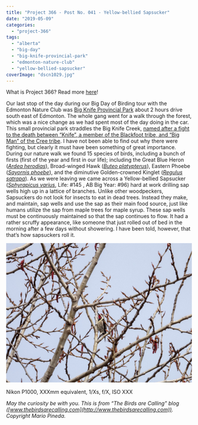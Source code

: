 ```yaml
---
title: "Project 366 - Post No. 041 - Yellow-bellied Sapsucker"
date: "2019-05-09"
categories: 
  - "project-366"
tags: 
  - "alberta"
  - "big-day"
  - "big-knife-provincial-park"
  - "edmonton-nature-club"
  - "yellow-bellied-sapsucker"
coverImage: "dscn1029.jpg"
---
```


What is Project 366? Read more [here](https://thebirdsarecalling.com/2019/03/29/project-366/)!

Our last stop of the day during our Big Day of Birding tour with the Edmonton Nature Club was [Big Knife Provincial Park](https://www.albertaparks.ca/parks/central/big-knife-pp/) about 2 hours drive south east of Edmonton. The whole gang went for a walk through the forest, which was a nice change as we had spent most of the day doing in the car. This small provincial park straddles the Big Knife Creek, [named after a fight to the death between “Knife”, a member of the Blackfoot tribe, and “Big Man” of the Cree tribe](https://www.albertaparks.ca/media/3193706/Big_Knife_biophys_1999_rept.pdf). I have not been able to find out why there were fighting, but clearly it must have been something of great importance. During our nature walk we found 15 species of birds, including a bunch of firsts (first of the year and first in our life); including the Great Blue Heron (_[Ardea herodias](https://ebird.org/species/grbher3)_), Broad-winged Hawk (_[Buteo platypterus](https://ebird.org/species/brwhaw)_), Eastern Phoebe (_[Sayornis phoebe](https://ebird.org/species/easpho)_), and the diminutive Golden-crowned Kinglet (_[Regulus satrapa](https://ebird.org/species/gockin)_). As we were leaving we came across a Yellow-bellied Sapsucker (_[Sphyrapicus varius](https://ebird.org/species/yebsap)_, Life: #145 , AB Big Year: #96) hard at work drilling sap wells high up in a lattice of branches. Unlike other woodpeckers, Sapsuckers do not look for insects to eat in dead trees. Instead they make, and maintain, sap wells and use the sap as their main food source, just like humans utilize the sap from maple trees for maple syrup. These sap wells must be continuously maintained so that the sap continues to flow. It had a rather scruffy appearance, like someone that just rolled out of bed in the morning after a few days without showering. I have been told, however, that that’s how sapsuckers roll it.

![](images/dscn1029.jpg)

Nikon P1000, XXXmm equivalent, 1/Xs, f/X, ISO XXX

_May the curiosity be with you. This is from “The Birds are Calling” blog ([www.thebirdsarecalling.com](http://www.thebirdsarecalling.com)). Copyright Mario Pineda._
